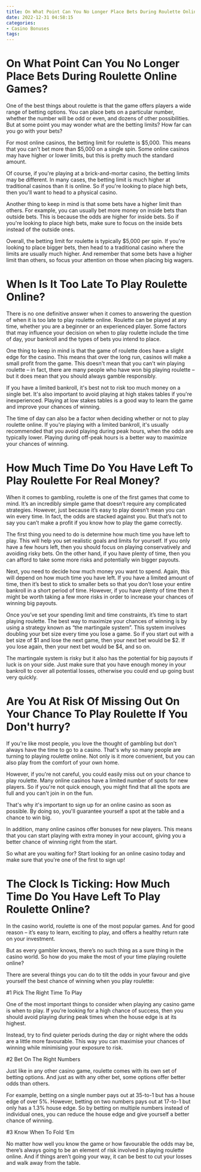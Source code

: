 ```yaml
---
title: On What Point Can You No Longer Place Bets During Roulette Online Games
date: 2022-12-31 04:58:15
categories:
- Casino Bonuses
tags:
---
```



#  On What Point Can You No Longer Place Bets During Roulette Online Games?

One of the best things about roulette is that the game offers players a wide range of betting options. You can place bets on a particular number, whether the number will be odd or even, and dozens of other possibilities. But at some point you may wonder what are the betting limits? How far can you go with your bets?

For most online casinos, the betting limit for roulette is $5,000. This means that you can't bet more than $5,000 on a single spin. Some online casinos may have higher or lower limits, but this is pretty much the standard amount.

Of course, if you're playing at a brick-and-mortar casino, the betting limits may be different. In many cases, the betting limit is much higher at traditional casinos than it is online. So if you're looking to place high bets, then you'll want to head to a physical casino.

Another thing to keep in mind is that some bets have a higher limit than others. For example, you can usually bet more money on inside bets than outside bets. This is because the odds are higher for inside bets. So if you're looking to place high bets, make sure to focus on the inside bets instead of the outside ones.

Overall, the betting limit for roulette is typically $5,000 per spin. If you're looking to place bigger bets, then head to a traditional casino where the limits are usually much higher. And remember that some bets have a higher limit than others, so focus your attention on those when placing big wagers.

#  When Is It Too Late To Play Roulette Online?

There is no one definitive answer when it comes to answering the question of when it is too late to play roulette online. Roulette can be played at any time, whether you are a beginner or an experienced player. Some factors that may influence your decision on when to play roulette include the time of day, your bankroll and the types of bets you intend to place.

One thing to keep in mind is that the game of roulette does have a slight edge for the casino. This means that over the long run, casinos will make a small profit from the game. This doesn't mean that you can't win playing roulette – in fact, there are many people who have won big playing roulette – but it does mean that you should always gamble responsibly.

If you have a limited bankroll, it's best not to risk too much money on a single bet. It's also important to avoid playing at high stakes tables if you're inexperienced. Playing at low stakes tables is a good way to learn the game and improve your chances of winning.

The time of day can also be a factor when deciding whether or not to play roulette online. If you're playing with a limited bankroll, it's usually recommended that you avoid playing during peak hours, when the odds are typically lower. Playing during off-peak hours is a better way to maximize your chances of winning.

#  How Much Time Do You Have Left To Play Roulette For Real Money?

When it comes to gambling, roulette is one of the first games that come to mind. It’s an incredibly simple game that doesn’t require any complicated strategies. However, just because it’s easy to play doesn’t mean you can win every time. In fact, the odds are stacked against you. But that’s not to say you can’t make a profit if you know how to play the game correctly.

The first thing you need to do is determine how much time you have left to play. This will help you set realistic goals and limits for yourself. If you only have a few hours left, then you should focus on playing conservatively and avoiding risky bets. On the other hand, if you have plenty of time, then you can afford to take some more risks and potentially win bigger payouts.

Next, you need to decide how much money you want to spend. Again, this will depend on how much time you have left. If you have a limited amount of time, then it’s best to stick to smaller bets so that you don’t lose your entire bankroll in a short period of time. However, if you have plenty of time then it might be worth taking a few more risks in order to increase your chances of winning big payouts.

Once you’ve set your spending limit and time constraints, it’s time to start playing roulette. The best way to maximize your chances of winning is by using a strategy known as “the martingale system”. This system involves doubling your bet size every time you lose a game. So if you start out with a bet size of $1 and lose the next game, then your next bet would be $2. If you lose again, then your next bet would be $4, and so on.

The martingale system is risky but it also has the potential for big payouts if luck is on your side. Just make sure that you have enough money in your bankroll to cover all potential losses, otherwise you could end up going bust very quickly.

#  Are You At Risk Of Missing Out On Your Chance To Play Roulette If You Don't hurry?

If you're like most people, you love the thought of gambling but don't always have the time to go to a casino. That's why so many people are turning to playing roulette online. Not only is it more convenient, but you can also play from the comfort of your own home.

However, if you're not careful, you could easily miss out on your chance to play roulette. Many online casinos have a limited number of spots for new players. So if you're not quick enough, you might find that all the spots are full and you can't join in on the fun.

That's why it's important to sign up for an online casino as soon as possible. By doing so, you'll guarantee yourself a spot at the table and a chance to win big.

In addition, many online casinos offer bonuses for new players. This means that you can start playing with extra money in your account, giving you a better chance of winning right from the start.

So what are you waiting for? Start looking for an online casino today and make sure that you're one of the first to sign up!

#  The Clock Is Ticking: How Much Time Do You Have Left To Play Roulette Online?

In the casino world, roulette is one of the most popular games. And for good reason – it’s easy to learn, exciting to play, and offers a healthy return rate on your investment.

But as every gambler knows, there’s no such thing as a sure thing in the casino world. So how do you make the most of your time playing roulette online?

There are several things you can do to tilt the odds in your favour and give yourself the best chance of winning when you play roulette:

#1 Pick The Right Time To Play

One of the most important things to consider when playing any casino game is when to play. If you’re looking for a high chance of success, then you should avoid playing during peak times when the house edge is at its highest.

Instead, try to find quieter periods during the day or night where the odds are a little more favourable. This way you can maximise your chances of winning while minimising your exposure to risk.

#2 Bet On The Right Numbers

Just like in any other casino game, roulette comes with its own set of betting options. And just as with any other bet, some options offer better odds than others.

For example, betting on a single number pays out at 35-to-1 but has a house edge of over 5%. However, betting on two numbers pays out at 17-to-1 but only has a 1.3% house edge. So by betting on multiple numbers instead of individual ones, you can reduce the house edge and give yourself a better chance of winning.

#3 Know When To Fold ‘Em

No matter how well you know the game or how favourable the odds may be, there’s always going to be an element of risk involved in playing roulette online. And if things aren’t going your way, it can be best to cut your losses and walk away from the table.